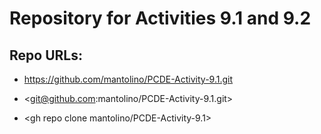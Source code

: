 ﻿# Repository for Activities 9.1 and 9.2

## Repo URLs:

- https://github.com/mantolino/PCDE-Activity-9.1.git

- <git@github.com:mantolino/PCDE-Activity-9.1.git>

- <gh repo clone mantolino/PCDE-Activity-9.1>
